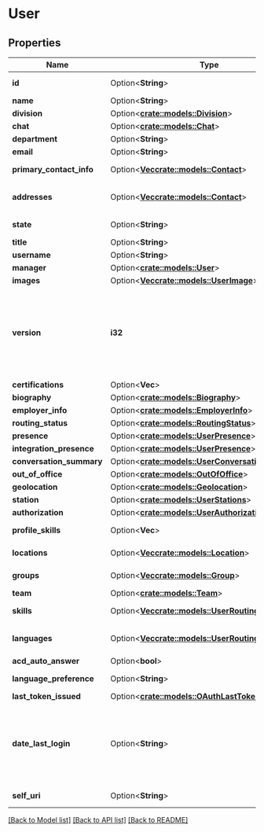 # User

## Properties

Name | Type | Description | Notes
------------ | ------------- | ------------- | -------------
**id** | Option<**String**> | The globally unique identifier for the object. | [optional][readonly]
**name** | Option<**String**> |  | [optional]
**division** | Option<[**crate::models::Division**](Division.md)> |  | [optional]
**chat** | Option<[**crate::models::Chat**](Chat.md)> |  | [optional]
**department** | Option<**String**> |  | [optional]
**email** | Option<**String**> |  | [optional]
**primary_contact_info** | Option<[**Vec<crate::models::Contact>**](Contact.md)> | Auto populated from addresses. | [optional][readonly]
**addresses** | Option<[**Vec<crate::models::Contact>**](Contact.md)> | Email addresses and phone numbers for this user | [optional]
**state** | Option<**String**> | The current state for this user. | [optional][readonly]
**title** | Option<**String**> |  | [optional]
**username** | Option<**String**> |  | [optional]
**manager** | Option<[**crate::models::User**](User.md)> |  | [optional]
**images** | Option<[**Vec<crate::models::UserImage>**](UserImage.md)> |  | [optional]
**version** | **i32** | Required when updating a user, this value should be the current version of the user.  The current version can be obtained with a GET on the user before doing a PATCH. | 
**certifications** | Option<**Vec<String>**> |  | [optional]
**biography** | Option<[**crate::models::Biography**](Biography.md)> |  | [optional]
**employer_info** | Option<[**crate::models::EmployerInfo**](EmployerInfo.md)> |  | [optional]
**routing_status** | Option<[**crate::models::RoutingStatus**](RoutingStatus.md)> |  | [optional]
**presence** | Option<[**crate::models::UserPresence**](UserPresence.md)> |  | [optional]
**integration_presence** | Option<[**crate::models::UserPresence**](UserPresence.md)> |  | [optional]
**conversation_summary** | Option<[**crate::models::UserConversationSummary**](UserConversationSummary.md)> |  | [optional]
**out_of_office** | Option<[**crate::models::OutOfOffice**](OutOfOffice.md)> |  | [optional]
**geolocation** | Option<[**crate::models::Geolocation**](Geolocation.md)> |  | [optional]
**station** | Option<[**crate::models::UserStations**](UserStations.md)> |  | [optional]
**authorization** | Option<[**crate::models::UserAuthorization**](UserAuthorization.md)> |  | [optional]
**profile_skills** | Option<**Vec<String>**> | Profile skills possessed by the user | [optional][readonly]
**locations** | Option<[**Vec<crate::models::Location>**](Location.md)> | The user placement at each site location. | [optional][readonly]
**groups** | Option<[**Vec<crate::models::Group>**](Group.md)> | The groups the user is a member of | [optional][readonly]
**team** | Option<[**crate::models::Team**](Team.md)> |  | [optional]
**skills** | Option<[**Vec<crate::models::UserRoutingSkill>**](UserRoutingSkill.md)> | Routing (ACD) skills possessed by the user | [optional][readonly]
**languages** | Option<[**Vec<crate::models::UserRoutingLanguage>**](UserRoutingLanguage.md)> | Routing (ACD) languages possessed by the user | [optional][readonly]
**acd_auto_answer** | Option<**bool**> | acd auto answer | [optional]
**language_preference** | Option<**String**> | preferred language by the user | [optional][readonly]
**last_token_issued** | Option<[**crate::models::OAuthLastTokenIssued**](OAuthLastTokenIssued.md)> |  | [optional]
**date_last_login** | Option<**String**> | The last time the user logged in using username and password. Date time is represented as an ISO-8601 string. For example: yyyy-MM-ddTHH:mm:ss[.mmm]Z | [optional][readonly]
**self_uri** | Option<**String**> | The URI for this object | [optional][readonly]

[[Back to Model list]](../README.md#documentation-for-models) [[Back to API list]](../README.md#documentation-for-api-endpoints) [[Back to README]](../README.md)



